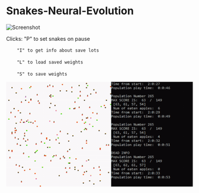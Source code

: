 # Snakes-Neural-Evolution

![Screenshot](v1.gif) 

Clicks:
        "P" to set snakes on pause
        
        "I" to get info about save lots
        
        "L" to load saved weights
        
        "S" to save weights
        

![Screenshot](v2.gif)
